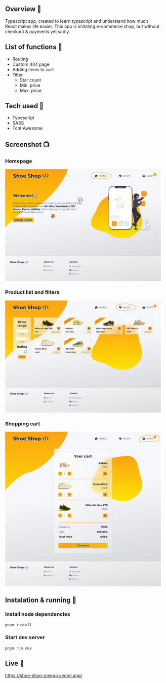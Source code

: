 ## Overview 🎉
Typescript app, created to learn typescript and understand how much React makes life easier.
This app is imitating e-commerce shop, but without checkout & payments yet sadly.

## List of functions 📃
- Routing
- Custom 404 page
- Adding items to cart
- Filter
    - Star count
    - Min. price
    - Max. price

## Tech used 🔧
- Typescript
- SASS
- Font Awesome

## Screenshot 📺
### Homepage
![Website preview](https://github.com/MaciejGarncarski/shoe-shop/blob/main/screenshots/home.png?raw=true?raw=true "Homepage")
### Product list and filters
![Website preview](https://github.com/MaciejGarncarski/shoe-shop/blob/main/screenshots/shop.png?raw=true?raw=true  "Shop")
### Shopping cart
![Website preview](https://github.com/MaciejGarncarski/shoe-shop/blob/main/screenshots/cart.png?raw=true?raw=true  "Cart")

## Instalation & running 💾

### Install node dependencies
```
pnpm install
```

### Start dev server
```
pnpm run dev
```

## Live 📍
https://shoe-shop-omega.vercel.app/
